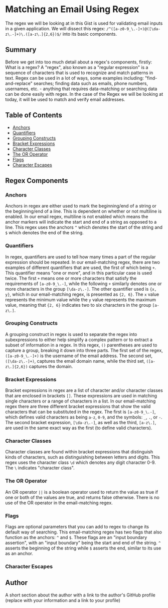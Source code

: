 # Matching an Email Using Regex

The regex we will be looking at in this Gist is used for validating email inputs in a given application. We will dissect this regex: ```/^([a-z0-9_\.-]+)@([\da-z\.-]+)\.([a-z\.]{2,6})$/``` into its basic components.

## Summary

Before we get into too much detail about a regex's components, firstly: What is a regex? A "regex", also known as a "regular expression" is a sequence of characters that is used to recognize and match patterns in text. Regex can be used in a lot of ways, some examples including: "find-and-replace" searches; finding data such as emails, phone numbers, usernames, etc. - anything that requires data-matching or searching data can be done easily with regex. In the case of the Regex we will be looking at today, it will be used to match and verify email addresses.

## Table of Contents

- [Anchors](#anchors)
- [Quantifiers](#quantifiers)
- [Grouping Constructs](#grouping-constructs)
- [Bracket Expressions](#bracket-expressions)
- [Character Classes](#character-classes)
- [The OR Operator](#the-or-operator)
- [Flags](#flags)
- [Character Escapes](#character-escapes)

## Regex Components

### Anchors

Anchors in regex are either used to mark the beginning/end of a string or the beginning/end of a line. This is dependent on whether or not multiline is enabled. In our email regex, multiline is not enabled which means the anchor markers will indicate the start and end of a string as opposed to a line. This regex uses the anchors ```^``` which denotes the start of the string and ```$``` which denotes the end of the string.

### Quantifiers

In regex, quantifiers are used to tell how many times a part of the regular expression should be repeated. In our email-matching regex, there are two examples of different quantifiers that are used, the first of which being ```+```. This quantifier means "one or more", and in this particular case is used twice. The first ```+``` means one or more characters that satisfy the requirements of ```[a-z0-9_\.-]```, while the following ```+``` similarly denotes one or more characters in the group ```[\da-z\.-]```. The other quantifier used is ```{x, y}```, which in our email-matching regex, is presented as ```{2, 6}```. The ```x``` value represents the minimum value while the ```y``` value represents the maximum value, meaning that ```{2, 6}``` indicates two to six characters in the group ```[a-z\.]```. 

### Grouping Constructs

A grouping construct in regex is used to separate the regex into subexpressions to either help simplify a complex pattern or to extract a subset of information in a regex. In this regex, ```()``` parentheses are used to capture a group, breaking it down into three parts. The first set of the regex, ```([a-z0-9_\.-]+)``` is the username of the email address. The second set, ```([\da-z\.-]+)```, captures the email domain name, while the third set, ```([a-z\.]{2,6})``` captures the domain.

### Bracket Expressions

Bracket expressions in regex are a list of character and/or character classes that are enclosed in brackets ```[]```. These expressions are used in matching single characters or a range of characters in a list. In our email-matching regex there are three different bracket expressions that show the valid characters that can be substituted in the regex. The first is ```[a-z0-9_\.-]```, which defines valid characters as being ```a-z```, ```0-9```, and the symbols: ```_```,  ```.```, or ```-```. The second bracket expression, ```[\da-z\.-]```, as well as the third, ```[a-z\.]```, are used in the same exact way as the first (to define valid characters).

### Character Classes

Character classes are found within bracket expressions that distinguish kinds of characters, such as distinguishing between letters and digits. This regex uses the character class ```\d``` which denotes any digit character 0-9. The ```\``` indicates "character class".

### The OR Operator

An OR operator ```||``` is a boolean operator used to return the value as true if one or both of the values are true, and returns false otherwise. There is no use of the OR operator in the email-matching regex.

### Flags

Flags are optional parameters that you can add to regex to change its default way of searching. This email-matching regex has two flags that also function as the anchors: ```^``` and ```$```. These flags are an "input boundary assertion", with an "input boundary" being the start and end of the string. ```^``` asserts the beginning of the string while ```$``` asserts the end, similar to its use as an anchor. 

### Character Escapes

## Author

A short section about the author with a link to the author's GitHub profile (replace with your information and a link to your profile)
